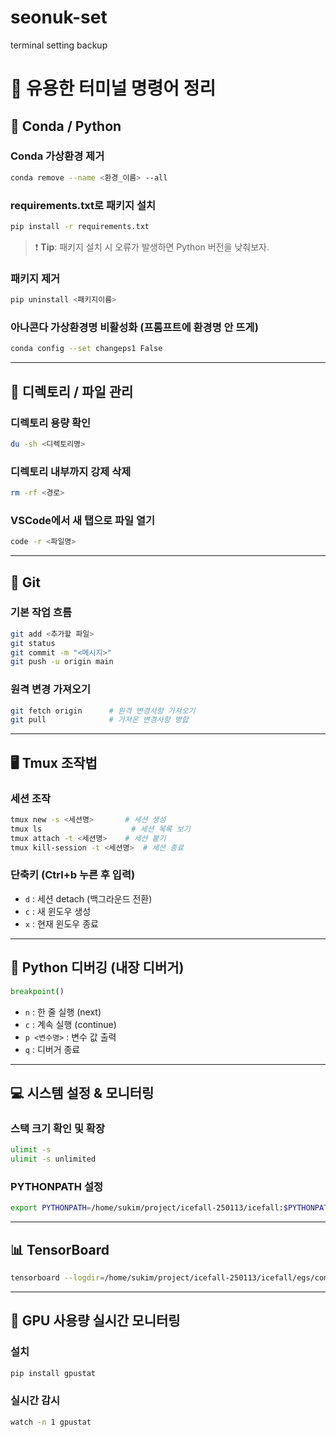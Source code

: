 # seonuk-set
terminal setting backup

# 🧰 유용한 터미널 명령어 정리

## 🐍 Conda / Python

### Conda 가상환경 제거
```bash
conda remove --name <환경_이름> --all
```

### requirements.txt로 패키지 설치
```bash
pip install -r requirements.txt
```

> ❗ **Tip**: 패키지 설치 시 오류가 발생하면 Python 버전을 낮춰보자.

### 패키지 제거
```bash
pip uninstall <패키지이름>
```

### 아나콘다 가상환경명 비활성화 (프롬프트에 환경명 안 뜨게)
```bash
conda config --set changeps1 False
```

---

## 📂 디렉토리 / 파일 관리

### 디렉토리 용량 확인
```bash
du -sh <디렉토리명>
```

### 디렉토리 내부까지 강제 삭제
```bash
rm -rf <경로>
```

### VSCode에서 새 탭으로 파일 열기
```bash
code -r <파일명>
```

---

## 🐙 Git

### 기본 작업 흐름
```bash
git add <추가할 파일>
git status
git commit -m "<메시지>"
git push -u origin main
```

### 원격 변경 가져오기
```bash
git fetch origin      # 원격 변경사항 가져오기
git pull              # 가져온 변경사항 병합
```

---

## 🖥️ Tmux 조작법

### 세션 조작
```bash
tmux new -s <세션명>       # 세션 생성
tmux ls                    # 세션 목록 보기
tmux attach -t <세션명>    # 세션 붙기
tmux kill-session -t <세션명>  # 세션 종료
```

### 단축키 (Ctrl+b 누른 후 입력)
- `d` : 세션 detach (백그라운드 전환)
- `c` : 새 윈도우 생성
- `x` : 현재 윈도우 종료

---

## 🐞 Python 디버깅 (내장 디버거)

```python
breakpoint()
```

- `n` : 한 줄 실행 (next)
- `c` : 계속 실행 (continue)
- `p <변수명>` : 변수 값 출력
- `q` : 디버거 종료

---

## 💻 시스템 설정 & 모니터링

### 스택 크기 확인 및 확장
```bash
ulimit -s
ulimit -s unlimited
```

### PYTHONPATH 설정
```bash
export PYTHONPATH=/home/sukim/project/icefall-250113/icefall:$PYTHONPATH
```

---

## 📊 TensorBoard

```bash
tensorboard --logdir=/home/sukim/project/icefall-250113/icefall/egs/commonvoice/ASR/ema/es_decode_result/1/tensorboard --port=6006
```

---

## 🚀 GPU 사용량 실시간 모니터링

### 설치
```bash
pip install gpustat
```

### 실시간 감시
```bash
watch -n 1 gpustat
```

